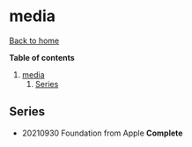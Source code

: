 # media

[Back to home](/readme.md)

**Table of contents**
1. [media](#media)
   1. [Series](#series)

## Series

- 20210930 Foundation from Apple **Complete**